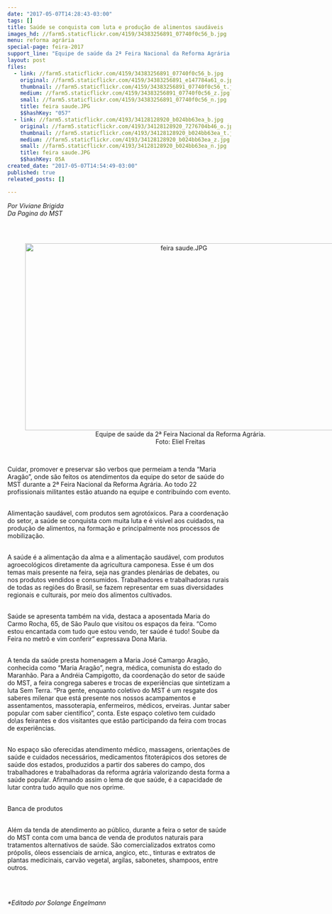```yaml
---
date: "2017-05-07T14:28:43-03:00"
tags: []
title: Saúde se conquista com luta e produção de alimentos saudáveis
images_hd: //farm5.staticflickr.com/4159/34383256891_07740f0c56_b.jpg
menu: reforma agrária
special-page: feira-2017
support_line: "Equipe de saúde da 2ª Feira Nacional da Reforma Agrária destaca a alimentação saudável, com o consumo de produtos sem agrotóxicos fundamental para a saúde dos camponeses "
layout: post
files:
  - link: //farm5.staticflickr.com/4159/34383256891_07740f0c56_b.jpg
    original: //farm5.staticflickr.com/4159/34383256891_e147784a61_o.jpg
    thumbnail: //farm5.staticflickr.com/4159/34383256891_07740f0c56_t.jpg
    medium: //farm5.staticflickr.com/4159/34383256891_07740f0c56_z.jpg
    small: //farm5.staticflickr.com/4159/34383256891_07740f0c56_n.jpg
    title: feira saude.JPG
    $$hashKey: "057"
  - link: //farm5.staticflickr.com/4193/34128128920_b024bb63ea_b.jpg
    original: //farm5.staticflickr.com/4193/34128128920_7276704b46_o.jpg
    thumbnail: //farm5.staticflickr.com/4193/34128128920_b024bb63ea_t.jpg
    medium: //farm5.staticflickr.com/4193/34128128920_b024bb63ea_z.jpg
    small: //farm5.staticflickr.com/4193/34128128920_b024bb63ea_n.jpg
    title: feira saude.JPG
    $$hashKey: 05A
created_date: "2017-05-07T14:54:49-03:00"
published: true
releated_posts: []

---
```

<p style="margin: 0cm 0cm 6pt; background-image: initial; background-position: initial; background-size: initial; background-repeat: initial; background-attachment: initial; background-origin: initial; background-clip: initial;"><em>Por Viviane Brigida<br />
Da Pagina do MST​</em><span style="font-size:11.0pt;font-family:&quot;Arial&quot;,sans-serif;color:#4D4D4D"><o:p></o:p></span></p>

<p>&nbsp;</p>

<div style="text-align:center">
<figure class="image" style="display:inline-block"><img alt="feira saude.JPG" height="421" src="//farm5.staticflickr.com/4159/34383256891_07740f0c56_b.jpg" width="700" />
<figcaption>Equipe de sa&uacute;de da 2&ordf; Feira Nacional da Reforma Agr&aacute;ria.<br />
Foto: Eliel Freitas</figcaption>
</figure>
</div>

<p><br />
Cuidar, promover e preservar s&atilde;o verbos que permeiam a tenda &ldquo;Maria Arag&atilde;o&rdquo;, onde s&atilde;o feitos os atendimentos da equipe do setor de sa&uacute;de do MST durante a 2&ordf; Feira Nacional da Reforma Agr&aacute;ria. Ao todo 22 profissionais militantes est&atilde;o atuando na equipe e contribuindo com evento.</p>

<p><br />
Alimenta&ccedil;&atilde;o saud&aacute;vel, com produtos sem agrot&oacute;xicos. Para a coordena&ccedil;&atilde;o do setor, a sa&uacute;de se conquista com muita luta e &eacute; vis&iacute;vel aos cuidados, na produ&ccedil;&atilde;o de alimentos, na forma&ccedil;&atilde;o e principalmente nos processos de mobiliza&ccedil;&atilde;o.</p>

<p><br />
A sa&uacute;de &eacute; a alimenta&ccedil;&atilde;o da alma e a alimenta&ccedil;&atilde;o saud&aacute;vel, com produtos agroecol&oacute;gicos diretamente da agricultura camponesa. Esse &eacute; um dos temas mais presente na feira, seja nas grandes plen&aacute;rias de debates, ou nos produtos vendidos e consumidos. Trabalhadores e trabalhadoras rurais de todas as regi&otilde;es do Brasil, se fazem representar em suas diversidades regionais e culturais, por meio dos alimentos cultivados.</p>

<p><br />
Sa&uacute;de se apresenta tamb&eacute;m na vida, destaca a aposentada Maria do Carmo Rocha, 65, de S&atilde;o Paulo que visitou os espa&ccedil;os da feira. &ldquo;Como estou encantada com tudo que estou vendo, ter sa&uacute;de &eacute; tudo! Soube da Feira no metr&ocirc; e vim conferir&rdquo; expressava Dona Maria.</p>

<p><br />
A tenda da sa&uacute;de presta homenagem a Maria Jos&eacute; Camargo Arag&atilde;o, conhecida como &ldquo;Maria Arag&atilde;o&rdquo;, negra, m&eacute;dica, comunista do estado do Maranh&atilde;o. Para a Andr&eacute;ia Campigotto, da coordena&ccedil;&atilde;o do setor de sa&uacute;de do MST, a feira congrega saberes e trocas de experi&ecirc;ncias que sintetizam a luta Sem Terra. &ldquo;Pra gente, enquanto coletivo do MST &eacute; um resgate dos saberes milenar que est&aacute; presente nos nossos acampamentos e assentamentos, massoterapia, enfermeiros, m&eacute;dicos, erveiras. Juntar saber popular com saber cient&iacute;fico&rdquo;, conta. Este espa&ccedil;o coletivo tem cuidado do\as feirantes e dos visitantes que est&atilde;o participando da feira com trocas de experi&ecirc;ncias.</p>

<p><br />
No espa&ccedil;o s&atilde;o oferecidas atendimento m&eacute;dico, massagens, orienta&ccedil;&otilde;es de sa&uacute;de e cuidados necess&aacute;rios, medicamentos fitoter&aacute;picos dos setores de sa&uacute;de dos estados, produzidos a partir dos saberes do campo, dos trabalhadores e trabalhadoras da reforma agr&aacute;ria valorizando desta forma a sa&uacute;de popular. Afirmando assim o lema de que sa&uacute;de, &eacute; a capacidade de lutar contra tudo aquilo que nos oprime.</p>

<p><br />
Banca de produtos</p>

<p><br />
Al&eacute;m da tenda de atendimento ao p&uacute;blico, durante a feira o setor de sa&uacute;de do MST conta com uma banca de venda de produtos naturais para tratamentos alternativos de sa&uacute;de. S&atilde;o comercializados extratos como pr&oacute;polis, &oacute;leos essenciais de arnica, angico, etc., tinturas e extratos de plantas medicinais, carv&atilde;o vegetal, argilas, sabonetes, shampoos, entre outros.</p>

<p>&nbsp;</p>

<p><br />
<em>*Editado por Solange Engelmann</em></p>

<p>&nbsp;</p>
